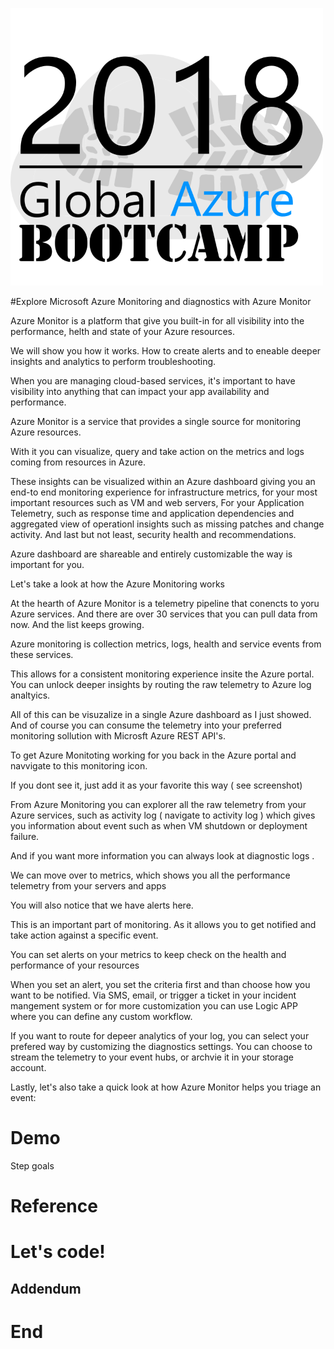 ![gablogo][gablogo]

#Explore Microsoft Azure Monitoring and diagnostics with Azure Monitor

Azure Monitor is a platform that give you built-in for all visibility into the performance, helth and state of your Azure resources.

We will show you how it works. How to create alerts and to eneable deeper insights and analytics to perform troubleshooting.

When you are managing cloud-based services, it's important to have visibility into anything that can impact your app availability and performance.

Azure Monitor is a service that provides a single source for monitoring Azure resources.

With it you can visualize, query and take action on the metrics and logs coming from resources in Azure.

These insights can be visualized within an Azure dashboard giving you an end-to end monitoring experience for infrastructure metrics, for your most important resources such as VM and web servers, For your Application Telemetry, such as response time and application dependencies and aggregated view of operationl insights such as missing patches and change activity. And last but not least, security health and recommendations.

Azure dashboard are shareable and entirely customizable the way is important for you.

Let's take a look at how the Azure Monitoring works

At the hearth of Azure Monitor is a telemetry pipeline that conencts to yoru Azure services.  And there are over 30 services that you can pull data from now. And the list keeps growing.

Azure monitoring is collection metrics, logs, health and service events from these services.


This allows for a consistent monitoring experience insite the Azure portal.  You can unlock deeper insights by routing the raw telemetry to Azure log analtyics.

All of this can be visuzalize in a single Azure dashboard as I just showed.  And of course you can consume the telemetry into your preferred monitoring sollution with Microsft Azure REST API's.

To get Azure Monitoting working for you back in the Azure portal and navvigate to this monitoring icon.

If you dont see it, just add it as your favorite this way ( see screenshot)

From Azure Monitoring you can explorer all the raw telemetry from your Azure services, such as activity log ( navigate to activity log ) which gives you information about event such as when VM shutdown or deployment failure.

And if you want more information you can always look at diagnostic logs .

We can move over to metrics, which shows you all the performance telemetry from your servers and apps

You will also notice that we have alerts here.

This is an important part of monitoring.  As it allows you to get notified and take action against a specific event.

You can set alerts on your metrics to keep check on the health and performance of your resources

When you set an alert, you set the criteria first and than choose how you want to be notified. Via SMS, email, or trigger a ticket in your incident mangement system or for more customization you can use Logic APP where you can define any custom workflow. 

If you want to route for depeer analytics of your log, you can select your prefered way by customizing the diagnostics settings.  You can choose to stream the telemetry to your event hubs, or archvie it in your storage account.

Lastly, let's also take a quick look at how Azure Monitor helps you triage an event:


# Demo
Step goals

# Reference

# Let's code!
## Addendum

# End


[gablogo]: ../media/logo-2018-500x444.png "Global Azure Bootcamp logo"

